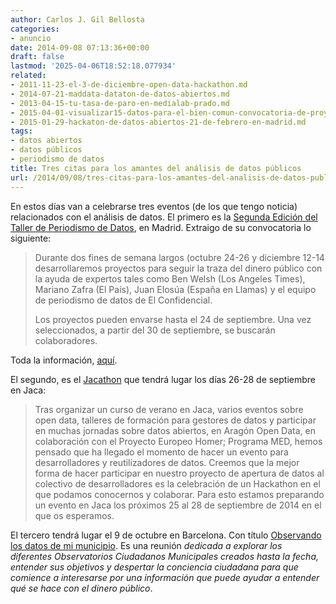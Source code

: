 ```yaml
---
author: Carlos J. Gil Bellosta
categories:
- anuncio
date: 2014-09-08 07:13:36+00:00
draft: false
lastmod: '2025-04-06T18:52:18.077934'
related:
- 2011-11-23-el-3-de-diciembre-open-data-hackathon.md
- 2014-07-21-maddata-dataton-de-datos-abiertos.md
- 2013-04-15-tu-tasa-de-paro-en-medialab-prado.md
- 2015-04-01-visualizar15-datos-para-el-bien-comun-convocatoria-de-proyectos.md
- 2015-01-29-hackaton-de-datos-abiertos-21-de-febrero-en-madrid.md
tags:
- datos abiertos
- datos públicos
- periodismo de datos
title: Tres citas para los amantes del análisis de datos públicos
url: /2014/09/08/tres-citas-para-los-amantes-del-analisis-de-datos-publicos/
---
```


En estos días van a celebrarse tres eventos (de los que tengo noticia) relacionados con el análisis de datos. El primero es la [Segunda Edición del Taller de Periodismo de Datos](http://medialab-prado.es/article/iitallerdeperiodismodedatosconvocatoriadeproyectos), en Madrid. Extraigo de su convocatoria lo siguiente:

>Durante dos fines de semana largos (octubre 24-26 y diciembre 12-14 desarrollaremos proyectos para seguir la traza del dinero público con la ayuda de expertos tales como Ben Welsh (Los Angeles Times), Mariano Zafra (El País), Juan Elosúa (España en Llamas) y el equipo de periodismo de datos de El Confidencial.
>
>Los proyectos pueden envarse hasta el 24 de septiembre. Una vez seleccionados, a partir del 30 de septiembre, se buscarán colaboradores.

Toda la información, [aquí](http://medialab-prado.es/article/iitallerdeperiodismodedatosconvocatoriadeproyectos).

El segundo, es el [Jacathon](http://opendata.aragon.es/portal/jacathon) que tendrá lugar los días 26-28 de septiembre en Jaca:

>Tras organizar un curso de verano en Jaca, varios eventos sobre open data, talleres de formación para gestores de datos y participar en muchas jornadas sobre datos abiertos, en Aragón Open Data, en colaboración con el Proyecto Europeo Homer; Programa MED, hemos pensado que ha llegado el momento de hacer un evento para desarrolladores y reutilizadores de datos. Creemos que la mejor forma de hacer participar en nuestro proyecto de apertura de datos al colectivo de desarrolladores es la celebración de un Hackathon en el que podamos conocernos y colaborar. Para esto estamos preparando un evento en Jaca los próximos 25 al 28 de septiembre de 2014 en el que os esperamos.

El tercero tendrá lugar el 9 de octubre en Barcelona. Con título [Observando los datos de mi municipio](http://www.cccb.org/es/curs_o_conferencia-periodisme_de_dades_sessi_de_treball_vi-45855). Es una reunión _dedicada a explorar los diferentes Observatorios Ciudadanos Municipales creados hasta la fecha, entender sus objetivos y despertar la conciencia ciudadana para que comience a interesarse por una información que puede ayudar a entender qué se hace con el dinero público_.